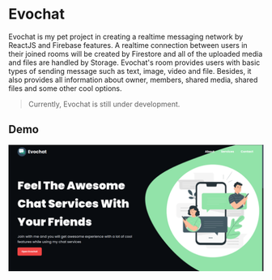 # Evochat

Evochat is my pet project in creating a realtime messaging network by ReactJS and Firebase features. A realtime connection between users in their joined rooms will be created by Firestore and all of the uploaded media and files are handled by Storage. Evochat's room provides users with basic types of sending message such as text, image, video and file. Besides, it also provides all information about owner, members, shared media, shared files and some other cool options.

> Currently, Evochat is still under development.

## Demo

<p align="center"><img src="public/showcase.png" /></p>
